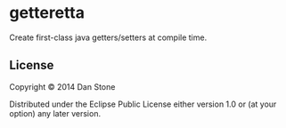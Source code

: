 # getteretta

Create first-class java getters/setters at compile time.

## License

Copyright © 2014 Dan Stone

Distributed under the Eclipse Public License either version 1.0 or (at
your option) any later version.
